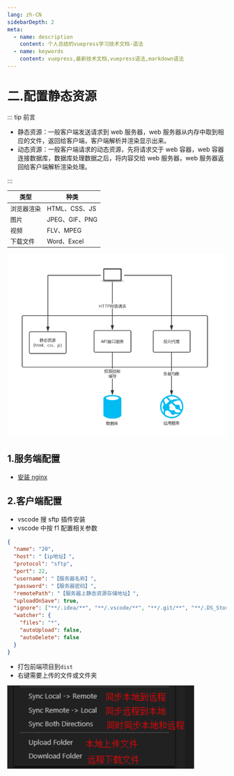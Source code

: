 ```yaml
---
lang: zh-CN
sidebarDepth: 2
meta:
  - name: description
    content: 个人总结的vuepress学习技术文档-语法
  - name: keywords
    content: vuepress,最新技术文档,vuepress语法,markdown语法
---
```


# 二.配置静态资源

::: tip 前言

- 静态资源：一般客户端发送请求到 web 服务器，web 服务器从内存中取到相应的文件，返回给客户端，客户端解析并渲染显示出来。
- 动态资源：一般客户端请求的动态资源，先将请求交于 web 容器，web 容器连接数据库，数据库处理数据之后，将内容交给 web 服务器，web 服务器返回给客户端解析渲染处理。

:::

| 类型       | 种类           |
| ---------- | -------------- |
| 浏览器渲染 | HTML、CSS、JS  |
| 图片       | JPEG、GIF、PNG |
| 视频       | FLV、MPEG      |
| 下载文件   | Word、Excel    |

![](./1.png)

## 1.服务端配置

- [安装 nginx](/base/build/1.config.html#_1-1-centos7-64-位)

## 2.客户端配置

- vscode 搜 sftp 插件安装
- vscode 中按 f1 配置相关参数

```json
{
  "name": "20",
  "host": "【ip地址】",
  "protocol": "sftp",
  "port": 22,
  "username": "【服务器名称】",
  "password": "【服务器密码】",
  "remotePath": "【服务器上静态资源存储地址】",
  "uploadOnSave": true,
  "ignore": ["**/.idea/**", "**/.vscode/**", "**/.git/**", "**/.DS_Store"],
  "watcher": {
    "files": "*",
    "autoUpload": false,
    "autoDelete": false
  }
}
```

- 打包前端项目到`dist`
- 右键需要上传的文件或文件夹

![](./10.png)
